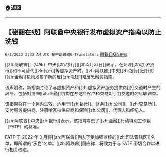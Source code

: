 ###  [:house:返回](README.md)
---


## 【秘翻在线】阿联酋中央银行发布虚拟资产指南以防止洗钱
`6/1/2023 2:33 AM UTC 秘密翻譯組G-Translators` [轉載自GNews](https://gnews.org/articles/1347680)

[[zh:阿联酋]]（UAE）中央[[zh:银行]][[zh:5月31日]]表示，在处理[[zh:加密货币]]和不可替代[[zh:代币]]等虚拟资产时，[[zh:阿联酋]]中央[[zh:银行]]已针对[[zh:金融]]机构发布了新的反[[zh:洗钱]]和反恐融资指南。

该声明称，新指南讨论了与虚拟资产和[[zh:虚拟资产服务提供商]]打交道时产生的风险，包括对持牌[[zh:金融]]机构在与这些客户和交易对手打交道时的尽职调查。

该指南将在一个月内生效，适用于[[zh:银行]]、财务[[zh:公司]]、[[zh:交易所]]、支付服务提供商、注册哈瓦拉供应商和保险[[zh:公司]]、代理人和经纪人。

[[zh:阿联酋]]中央[[zh:银行]]表示，该指南考虑了[[zh:金融]]行动特别工作组（FATF）的标准。

FATF 于 2022 年 3 月将[[zh:阿联酋]]列入了受加强监控的[[zh:司法管辖区]]名单，即所谓的“灰色”名单。[[zh:阿联酋]]回应称，将致力于与 FATF 密切合作以进行相关改进。
